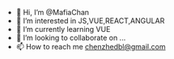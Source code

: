 - 👋 Hi, I’m @MafiaChan
- 👀 I’m interested in JS,VUE,REACT,ANGULAR
- 🌱 I’m currently learning VUE
- 💞️ I’m looking to collaborate on ...
- 📫 How to reach me chenzhedbl@gmail.com

<!---
MafiaChan/MafiaChan is a ✨ special ✨ repository because its `README.md` (this file) appears on your GitHub profile.
You can click the Preview link to take a look at your changes.
--->
